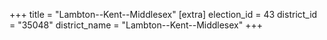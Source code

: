 +++
title = "Lambton--Kent--Middlesex"
[extra]
election_id = 43
district_id = "35048"
district_name = "Lambton--Kent--Middlesex"
+++
